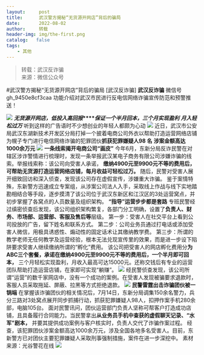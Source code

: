 ```yaml
---
layout:     post
title:      武汉警方揭秘“无货源开网店”背后的骗局
date:       2022-08-02
author:     转载
header-img: img/the-first.png
catalog:   false
tags:
    - 其他
---
```


<blockquote><p>转载：武汉反诈骗<br>
来源：微信公众号</p></blockquote>

#武汉警方揭秘“无货源开网店”背后的骗局
[武汉反诈骗]
**武汉反诈骗**
微信号gh_9450e8cf3caa
功能介绍对武汉市民进行反电信网络诈骗宣传防范和预警推送！

![]({{site.baseurl}}/postimg/pDF45W2ZPAK4bsqmoYtt8eHhk6u8dytrnF2g27C5icBy6iaoHA8LFib21mOwcibJRpEC3vvAKWYFEn4ziaDYQuFxu5A.jpeg)
**_无货源开网店，低投入高回报_****_保证一个半月回本，三个月实现盈利_**
**_月入轻松过万_**
听到这样的广告语时不少想创业的年轻人都颇为心动
![]({{site.baseurl}}/postimg/pDF45W2ZPAK4bsqmoYtt8eHhk6u8dytr37xZIGQuiaiaOHQPaWCZASuxUvvDIOywVnlQibIhPXyy1xS117hpWhQXw.jpeg)
近日，武汉市公安局武汉东湖新技术开发区分局打掉一个披着电商公司外衣以帮助打造运营网络店铺为幌子专门进行电信网络诈骗的犯罪团伙**抓获犯罪嫌疑人98
名**
**涉案金额高达1000余万元**
![]({{site.baseurl}}/postimg/pDF45W2ZPAK4bsqmoYtt8eHhk6u8dytrSYhec5ibR1lTZl6187JCo6eWZPwleQeH2ibz2EHW1LH1oRFspJlNP3qQ.jpeg)
**一条线索揭开电商公司“画皮”**
今年6月，东新分局反诈民警在对辖区涉诈警情进行梳理时，发现一条举报武汉某电子商务有限公司涉嫌诈骗的线索。举报线索称：该公司向受害人承诺，
**缴纳4900元至9900元不等的费用后，可帮助无货源打造运营网络店铺，每月收益可轻松过万。**
随后，民警对受害人展开细致回访和深入侦查，发现该公司存在虚假宣传，涉嫌重大诈骗。
鉴于案情特殊，东新警方迅速成立专案组，从涉案公司法人入手，采取线上作战与线下实地踏勘相结合等手段，逐步摸清了该公司位于武汉东新区和江汉区的3处运营窝点，并初步掌握了各窝点的人员数量及组织架构。
**“指导”运营步步都是套路**
专班民警经过缜密侦查后发现，该公司组织架构繁复，各部门分工明确，设置了**负责人、财务、市场部、运营部、客服及售后等**层级。
第一步：受害人在社交平台上看到公司投放的广告，留下姓名和联系方式。
第二步：公司业务员通过打电话或添加受害人微信，用极具诱惑性、煽动性的固定话术让其缴纳教学费。
第三步：所谓的教学老师无任何教学及运营经验，根本无法兑现宣传里的效果，而是进一步设下陷阱要求受害人继续缴纳所谓的“孵化”费用。
该公司把受害人的网店孵化费用分**为ABC三个套餐，承诺在缴纳4900元至9900元不等的费用后，一个半月即可回本，**
三个月轻松实现盈利，月收入最高可达15000元。还称交钱后有专业的运营团队帮助打造运营店铺，在家即可实现“躺赚”。
![]({{site.baseurl}}/postimg/pDF45W2ZPAK4bsqmoYtt8eHhk6u8dytr6H5Lbrz8wb64tyQ87Wib6t9T3rHMv1IUcy8xIV2bnCDRU719yN3ibyqg.jpeg)
经民警侦查发现，该公司所谓“运营”的数千家网店中，没有一个成功的案例。在受害人发现被骗要求退款时，客服人员采取拖延、屏蔽、拉黑等方式拒绝退款。
![]({{site.baseurl}}/postimg/pDF45W2ZPAK4bsqmoYtt8eHhk6u8dytruEd9NP75OqDPIj2MpnZH87viaxnNesMt4mkBbUjqHeEuw12BrkKZowA.jpeg)
**民警雷霆出击诈骗团伙被一锅端**
在掌握该诈骗团伙的相关情况后，7月14日，东新分局调集150余名警力，兵分三路对3处窝点展开同步抓捕行动，抓获犯罪嫌疑人98人，扣押作案手机280余部，电脑105台。
面对民警讯问，团伙运营部门负责人坚称可帮客户打造成功店铺，且具备履行合同能力。当民警拿出**从业务员手机中查获的虚假聊天记录、“水军”剧本，**
并要其提供成功案例与客户核实时，负责人交代了诈骗作案过程。
经查，该犯罪团伙涉案金额高达1000余万元，涉及全国各地多名受害人。目前，东新警方已对团伙主要犯罪嫌疑人采取刑事强制措施，案件在进一步深挖中。
素材来源：光谷警花在线
![]({{site.baseurl}}/postimg/8wBAcE4t1v4h3bLxIYmpxqXt3SrRibY4YbF01H1czVmfiahKUSFUiahDia6DhicLNnfoH7UCqXroozL1a1USCj35cNQ.jpeg)
